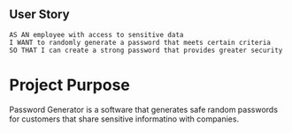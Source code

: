## User Story
```
AS AN employee with access to sensitive data
I WANT to randomly generate a password that meets certain criteria
SO THAT I can create a strong password that provides greater security
```

# Project Purpose
Password Generator is a software that generates safe random passwords for customers that share sensitive informatino with companies. 
